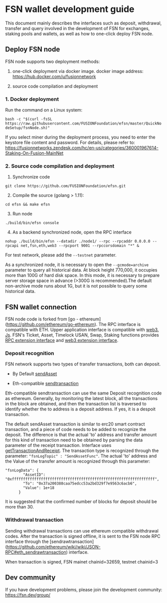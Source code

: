 # FSN wallet development guide

This document mainly describes the interfaces such as deposit, withdrawal, transfer and query involved in the development of FSN for exchanges, staking pools and wallets, as well as how to one-click deploy FSN node.

## Deploy FSN node

FSN node supports two deployment methods:

1. one-click deployment via docker image. docker image address: https://hub.docker.com/u/fusionnetwork

2. source code compilation and deployment

### 1. Docker deployment

Run the command on a Linux system:

`bash -c "$(curl -fsSL https://raw.githubusercontent.com/FUSIONFoundation/efsn/master/QuickNodeSetup/fsnNode.sh)"`

If you select miner during the deployment process, you need to enter the keystore file content and password. For details, please refer to: https://fusionnetworks.zendesk.com/hc/en-us/categories/360001967614-Staking-On-Fusion-MainNet

### 2. Source code compilation and deployment

1. Synchronize code

`git clone https://github.com/FUSIONFoundation/efsn.git`

2. Compile the source (golang > 1.11):

`cd efsn && make efsn`

3. Run node

`./build/bin/efsn console`

4. As a backend synchronized node, open the RPC interface

`nohup ./build/bin/efsn --datadir ./node1/ --rpc --rpcaddr 0.0.0.0 --rpcapi net,fsn,eth,web3 --rpcport 9001 --rpccorsdomain "*" &`

For test network, please add the `--testnet` parameter.

As a synchronized node, it is necessary to open the `--gcmode=archive` parameter to query all historical data. At block height 770,000, it occupies more than 100G of hard disk space. In this mode, it is necessary to prepare server storage space in advance (>300G is recommended).The default non-archive mode runs about 1G, but it is not possible to query some historical data.

## FSN wallet connection

FSN node code is forked from [go - ethereum] (https://github.com/ethereum/go-ethereum). The RPC interface is compatible with ETH. Upper application interface is compatible with [web3. Js](https://github.com/ethereum/web3.js). FSN's Ticket, Asset, Timelock USAN, Swap, Staking functions provides [RPC extension interface](https://github.com/FUSIONFoundation/efsn/wiki/FSN-RPC-API) and [web3 extension interface](https://github.com/FUSIONFoundation/web3-fusion-extend).

### Deposit recognition

FSN network supports two types of transfer transactions, both can deposit.

- By Default [sendAsset](https://github.com/FUSIONFoundation/efsn/wiki/FSN-RPC-API#fsntx_sendAsset)

- Eth-compatible [sendtransaction](https://github.com/ethereum/wiki/wiki/JSON-RPC#eth_sendtransaction)

Eth-compatible sendtransaction can use the same Deposit recognition code as ethereum. Generally, by monitoring the latest block, all the transactions in the block are obtained, and then the transaction list is traversed to identify whether the to address is a deposit address. If yes, it is a despoit transaction.

The default sendAsset transaction is similar to erc20 smart contract transaction, and a piece of code needs to be added to recognize the deposit. The difference is that the actual 'to' address and transfer amount for this kind of transaction need to be obtained by parsing the data parameter of the receipt transaction. Interface uses [getTransactionAndReceipt](https://github.com/FUSIONFoundation/efsn/wiki/FSN-RPC-API#fsn_getTransactionAndReceipt). The transaction type is recognized through the parameter: ` "fsnLogTopic" : "SendAssetFunc" `. The actual 'to' address and the Value of the transfer amount is recognized through this parameter:

```
"fsnLogData": {
        "AssetID": "0xffffffffffffffffffffffffffffffffffffffffffffffffffffffffffffffff",
        "To": "0x37a200388caa75edcc53a2bd329f7e9563c6acb6",
        "Value": 1e+18
      }
```

It is suggested that the confirmed number of blocks for deposit should be more than 30.

### Withdrawal transaction

Sending withdrawal transactions can use ethereum compatible withdrawal codes. After the transaction is signed offline, it is sent to the FSN node RPC interface through the [sendrawtransaction] (https://github.com/ethereum/wiki/wiki/JSON-RPC#eth_sendrawtransaction) interface.

When transaction is signed, FSN mainet chainid=32659, testnet chainid=3

## Dev community
If you have development problems, please join the development community: https://fsn.dev/group/
